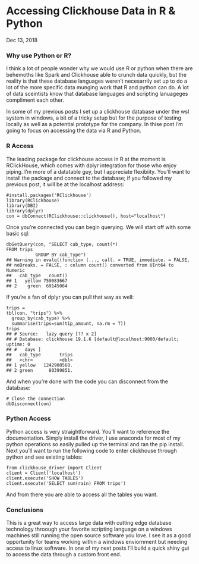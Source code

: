# Accessing Clickhouse Data in R & Python
Dec 13, 2018

### Why use Python or R?
I think a lot of people wonder why we would use R or python when there are behemoths like Spark and Clickhouse able to crunch data quickly, but the reality is that these database languages weren’t necesarrily set up to do a lot of the more specific data munging work that R and python can do. A lot of data sceintists know that database languages and scripting lanuageges compliment each other.

In some of my previous posts I set up a clickhouse database under the wsl system in windows, a bit of a tricky setup but for the purpose of testing locally as well as a potential prototype for the company. In thise post I’m going to focus on accessing the data via R and Python.

### R Access
The leading package for clickhouse access in R at the moment is RClickHouse, which comes with dplyr integration for those who enjoy piping. I’m more of a datatable guy, but I appreciate flexibiity. You’ll want to install the package and connect to the database; if you followed my previous post, it will be at the localhost address:

```
#install.packages('RClickhouse')
library(RClickhouse)
library(DBI)
library(dplyr)
con = dbConnect(RClickhouse::clickhouse(), host="localhost")
```
Once you’re connected you can begin querying. We will start off with some basic sql:

```
dbGetQuery(con, "SELECT cab_type, count(*)
FROM trips
           GROUP BY cab_type")
## Warning in evalq((function (..., call. = TRUE, immediate. = FALSE,
## noBreaks. = FALSE, : column count() converted from UInt64 to Numeric
##   cab_type   count()
## 1   yellow 759083667
## 2    green  69145084
```

If you’re a fan of dplyr you can pull that way as well:
```
trips = 
tbl(con, "trips") %>% 
  group_by(cab_type) %>%
  summarise(trips=sum(tip_amount, na.rm = T))
trips
## # Source:   lazy query [?? x 2]
## # Database: clickhouse 19.1.6 [default@localhost:9000/default; uptime: 0
## #   days ]
##   cab_type       trips
##   <chr>          <dbl>
## 1 yellow   1242908568.
## 2 green      80399851.
```

And when you’re done with the code you can disconnect from the database:
```
# Close the connection
dbDisconnect(con)
```

### Python Access
Python access is very straightforward. You’ll want to reference the documentation. Simply install the driver, I use anaconda for most of my python operations so easily pulled up the terminal and ran the pip install. Next you’ll want to run the following code to enter clickhouse through python and see existing tables:

```
from clickhouse_driver import Client
client = Client('localhost')
client.execute('SHOW TABLES')
client.execute('SELECT sum(rain) FROM trips')
```

And from there you are able to access all the tables you want.

### Conclusions
This is a great way to access large data with cutting edge database technology throough your favorite scripting language on a windows machines still running the open source software you love. I see it as a good opportunity for teams working within a windows enviornment but needing access to linux software. In one of my next posts I’ll build a quick shiny gui to access the data through a custom front end.